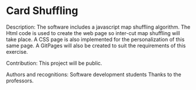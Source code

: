 # Card Shuffling
 
Description: The software includes a javascript map shuffling algorithm. The Html code is used to create the web page so inter-cut map shuffling will take place. 
A CSS page is also implemented for the personalization of this same page. A GitPages will also be created to suit the requirements of this exercise.

Contribution: This project will be public.

Authors and recognitions: Software development students Thanks to the professors.
